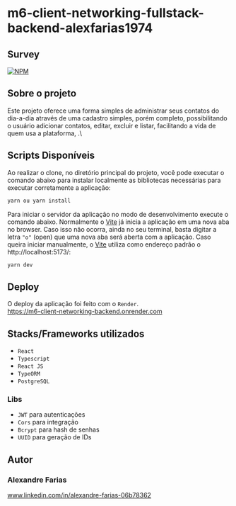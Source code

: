 # m6-client-networking-fullstack-backend-alexfarias1974

## Survey

[![NPM](https://img.shields.io/npm/l/react)](https://github.com/alexfarias1974/teste-tecnico-kenzie-alexfarias1974/blob/main/LICENCE)

## Sobre o projeto

Este projeto oferece uma forma simples de administrar seus contatos do dia-a-dia através de uma cadastro simples, porém completo, possibilitando o usuário adicionar contatos, editar, excluir e listar, facilitando a vida de quem usa a plataforma, .\

## Scripts Disponíveis

Ao realizar o clone, no diretório principal do projeto, você pode executar o comando abaixo para instalar localmente as bibliotecas necessárias para executar corretamente a aplicação:

```bash
yarn ou yarn install
```
Para iniciar o servidor da aplicação no modo de desenvolvimento execute o comando abaixo. Normalmente o [Vite](https://vitejs.dev/) já inicia a aplicação em uma nova aba no browser. Caso isso não ocorra, ainda no seu terminal, basta digitar a letra `"o"` (open) que uma nova aba será aberta com a aplicação. Caso queira iniciar manualmente, o [Vite](https://vitejs.dev/) utiliza como endereço padrão o http://localhost:5173/:

```bash
yarn dev
```

## Deploy

O deploy da aplicação foi feito com o `Render`.\
https://m6-client-networking-backend.onrender.com

## Stacks/Frameworks utilizados

- `React`
- `Typescript`
- `React JS`
- `TypeORM`
- `PostgreSQL`

### Libs

- `JWT` para autenticações
- `Cors` para integração
- `Bcrypt` para hash de senhas
- `UUID` para geração de IDs

## Autor

### Alexandre Farias 
www.linkedin.com/in/alexandre-farias-06b78362
